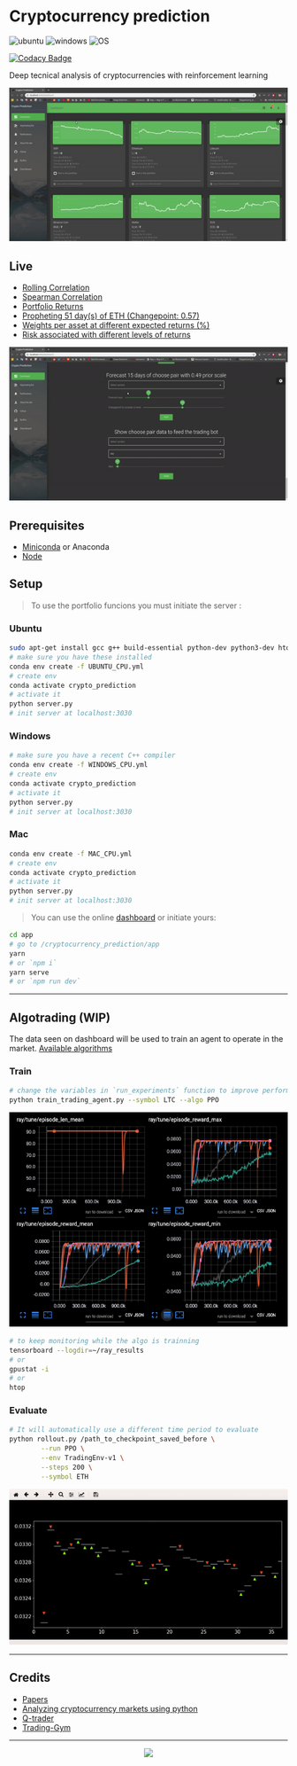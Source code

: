 # Cryptocurrency prediction

![ubuntu](https://img.shields.io/badge/ubuntu-supported-000.svg?colorA=00cc25&longCache=true&style=for-the-badge "ubuntu")
![windows](https://img.shields.io/badge/windows-partially_supported-000.svg?colorA=dd8313&longCache=true&style=for-the-badge "windows")
![OS](https://img.shields.io/badge/OS-unkown-000.svg?colorA=6a7176&longCache=true&style=for-the-badge "OS")

[![Codacy Badge](https://api.codacy.com/project/badge/Grade/ebdf89dcba744a3c8aafdda210d3aeb6)](https://app.codacy.com/app/Draichi/cryptocurrency_prediction?utm_source=github.com&utm_medium=referral&utm_content=Draichi/cryptocurrency_prediction&utm_campaign=Badge_Grade_Dashboard)

Deep tecnical analysis of cryptocurrencies with reinforcement learning

<div style="text-align:center">
  <img src="imgs/dashboard.gif"/>
</div>

## Live

-   [Rolling Correlation](https://draichi.github.io/cryptocurrency_prediction/rolling_corr_DASH_2019-04-16.html)
-   [Spearman Correlation](https://draichi.github.io/cryptocurrency_prediction/correlation_spearman_2019-04-16.html)
-   [Portfolio Returns](https://draichi.github.io/cryptocurrency_prediction/returns_2019-04-16.html)
-   [Propheting 51 day(s) of ETH (Changepoint: 0.57)](https://draichi.github.io/cryptocurrency_prediction/prophet_2019-04-16_ETH.html)
-   [Weights per asset at different expected returns (%)](https://draichi.github.io/cryptocurrency_prediction/weights_2019-04-16.html)
-   [Risk associated with different levels of returns](https://draichi.github.io/cryptocurrency_prediction/efficient_frontier_2019-04-16.html)

<div style="text-align:center">
  <img src="imgs/prophet.gif"/>
</div>

## Prerequisites

-   [Miniconda](https://conda.io/docs/user-guide/install/index.html) or Anaconda
-   [Node](https://nodejs.org/en/)

## Setup

>To use the portfolio funcions you must initiate the server :

### Ubuntu

```sh
sudo apt-get install gcc g++ build-essential python-dev python3-dev htop
# make sure you have these installed
conda env create -f UBUNTU_CPU.yml
# create env
conda activate crypto_prediction
# activate it
python server.py
# init server at localhost:3030
```

### Windows

```sh
# make sure you have a recent C++ compiler
conda env create -f WINDOWS_CPU.yml
# create env
conda activate crypto_prediction
# activate it
python server.py
# init server at localhost:3030
```

### Mac

```sh
conda env create -f MAC_CPU.yml
# create env
conda activate crypto_prediction
# activate it
python server.py
# init server at localhost:3030
```

>You can use the online [dashboard](https://draichi.github.io/cryptocurrency_prediction/index.html) or initiate yours:


```sh
cd app
# go to /cryptocurrency_prediction/app
yarn
# or `npm i`
yarn serve
# or `npm run dev`
```

* * *

## Algotrading (WIP)

The data seen on dashboard will be used to train an agent to operate in the market.
[Available algorithms](https://ray.readthedocs.io/en/latest/rllib-algorithms.html)

### Train

```sh
# change the variables in `run_experiments` function to improve performance
python train_trading_agent.py --symbol LTC --algo PPO
```

![algorithms](imgs/algorithms.png)

```sh
# to keep monitoring while the algo is trainning
tensorboard --logdir=~/ray_results
# or
gpustat -i
# or
htop
```

### Evaluate

```sh
# It will automatically use a different time period to evaluate
python rollout.py /path_to_checkpoint_saved_before \
        --run PPO \
        --env TradingEnv-v1 \
        --steps 200 \
        --symbol ETH
```

<div style="text-align:center">
  <img src="imgs/rollout.gif"/>
</div>

* * *

## Credits

-   [Papers](https://github.com/Draichi/Portfolio-Management-list/blob/master/README.md)
-   [Analyzing cryptocurrency markets using python](https://blog.patricktriest.com/analyzing-cryptocurrencies-python/)
-   [Q-trader](https://github.com/edwardhdlu/q-trader)
-   [Trading-Gym](https://github.com/thedimlebowski/Trading-Gym)

* * *

<div style="text-align:center">
  <img src="https://img.shields.io/badge/fork_it,_fix_it-open_pull_request-101947.svg?colorA=104047&longCache=true&style=for-the-badge"/>
</div>